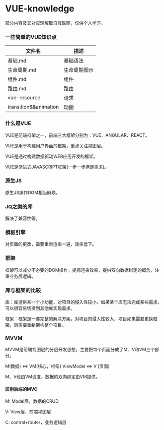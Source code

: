 # VUE-knowledge

部分内容及其对应理解取自互联网，仅供个人学习。

### 一些简单的VUE知识点

| 文件名 | 描述 |
| - | - |
| 基础.md | 基础语法 |
| 生命周期.md | 生命周期图示 |
| 组件.md | 组件 |
| 路由.md | 路由 |
| vue-resource | 请求 |
| transition&&animation | 动画 | 

### 什么是VUE

VUE是前端框架之一，前端三大框架分别为：VUE、ANGULAR、REACT。

VUE是用于构建用户界面的框架，重点关注视图层。

VUE是通过构建数据驱动WEB应用开发的框架。

VUE是渐进式JAVASCRIPT框架(一步一步满足需求)。

### 原生JS

原生JS操作DOM相当麻烦。

### JQ之类的库

解决了兼容性等。

### 模板引擎

对页面的更改，需要重新渲染一遍，效率低下。

### 框架

框架可以减少不必要的DOM操作，提高渲染效率，提供双向数据绑定的概念，注重业务层逻辑。

### 库与框架的比较

库：库提供某一个小功能，对项目的侵入性较小，如果某个库无法完成某些需求，可以很容易切换到其他库实现需求。

框架：框架是一套完整的解决方案，对项目的侵入性较大，项目如果需要更换框架，则需要重新架构整个项目。

### MVVM

MVVM是前端视图层的分层开发思想，主要把每个页面分成了M、V和VM三个部分。

M(数据) <=> VM(核心，枢纽) ViewModel <=> V (页面) 

M、V经由VM调度，数据的双向绑定由VM提供。

#### 区别后端的MVC

M: Model层，数据的CRUD

V: View层，前端视图层

C: control+router，业务逻辑层